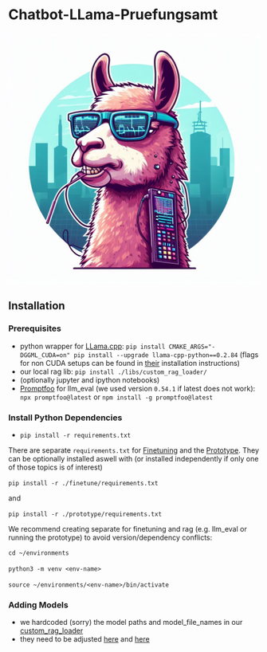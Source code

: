 # Chatbot-LLama-Pruefungsamt


![](.github/assets/chatbot-logo.jpeg)



## Installation


### Prerequisites

- python wrapper for [LLama.cpp](https://github.com/ggerganov/llama.cpp): `pip install CMAKE_ARGS="-DGGML_CUDA=on" pip install --upgrade llama-cpp-python==0.2.84` (flags for non CUDA setups can be found in [their](https://github.com/abetlen/llama-cpp-python) installation instructions)
- our local rag lib: `pip install ./libs/custom_rag_loader/`
- (optionally jupyter and ipython notebooks)
- [Promptfoo](https://github.com/promptfoo/promptfoo) for llm_eval (we used version `0.54.1` if latest does not work): `npx promptfoo@latest` or `npm install -g promptfoo@latest`


### Install Python Dependencies

- `pip install -r requirements.txt`

There are separate `requirements.txt` for [Finetuning](./finetune/) and the [Prototype](./prototype/).
They can be optionally installed aswell with (or installed independently if only one of those topics is of interest)

`pip install -r ./finetune/requirements.txt` 

and

`pip install -r ./prototype/requirements.txt`


We recommend creating separate for finetuning and rag (e.g. llm_eval or running the prototype) to avoid version/dependency conflicts:

```
cd ~/environments

python3 -m venv <env-name>

source ~/environments/<env-name>/bin/activate
```


### Adding Models

- we hardcoded (sorry) the model paths and model_file_names in our [custom_rag_loader](libs/custom_rag_loader/custom_rag_loader.py)
- they need to be adjusted [here](libs/custom_rag_loader/custom_rag_loader.py#L=14) and [here](libs/custom_rag_loader/custom_rag_loader.py#L=103)